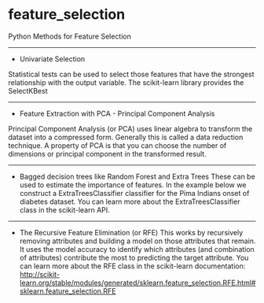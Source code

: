 # feature_selection
Python Methods for Feature Selection

----------------------------

- Univariate Selection

Statistical tests can be used to select those features that have the strongest relationship with the output variable.
The scikit-learn library provides the SelectKBest 

-----------------------------------------------------------------

- Feature Extraction with PCA - Principal Component Analysis

Principal Component Analysis (or PCA) uses linear algebra to transform the dataset into a compressed form.
Generally this is called a data reduction technique. 
A property of PCA is that you can choose the number of dimensions or principal component in the transformed result.

------------------------------------------------------------------

- Bagged decision trees like Random Forest and Extra Trees 
These can be used to estimate the importance of features.
In the example below we construct a ExtraTreesClassifier classifier for the Pima Indians onset of diabetes dataset. 
You can learn more about the ExtraTreesClassifier class in the scikit-learn API.

--------------------------------------------------

- The Recursive Feature Elimination (or RFE) 
This works by recursively removing attributes and building a model on those attributes that remain.
It uses the model accuracy to identify which attributes (and combination of attributes) contribute 
the most to predicting the target attribute.
You can learn more about the RFE class in the scikit-learn documentation:
http://scikit-learn.org/stable/modules/generated/sklearn.feature_selection.RFE.html#sklearn.feature_selection.RFE
